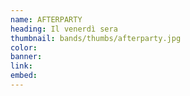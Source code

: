 ```yaml
---
name: AFTERPARTY
heading: Il venerdì sera
thumbnail: bands/thumbs/afterparty.jpg
color:
banner:
link:
embed:
---
```

